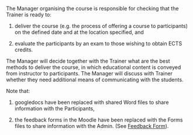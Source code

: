 The Manager organising the course is responsible for checking that the Trainer is ready to:  

1. deliver the course (e.g. the process of offering a course to participants) on the defined date and at the location specified, and  

2. evaluate the participants by an exam to those wishing to obtain ECTS credits.  

The Manager will decide together with the Trainer what are the best methods to deliver the course, in which educational content is conveyed from instructor to participants. The Manager will discuss with Trainer whether they need additional means of communicating with the students.  

Note that:  

1. googledocs have been replaced with shared Word files to share information with the Participants,  

2. the feedback forms in the Moodle have been replaced with the Forms files to share information with the Admin. (See [Feedback Form](../course_coordination/feedback.md)).
